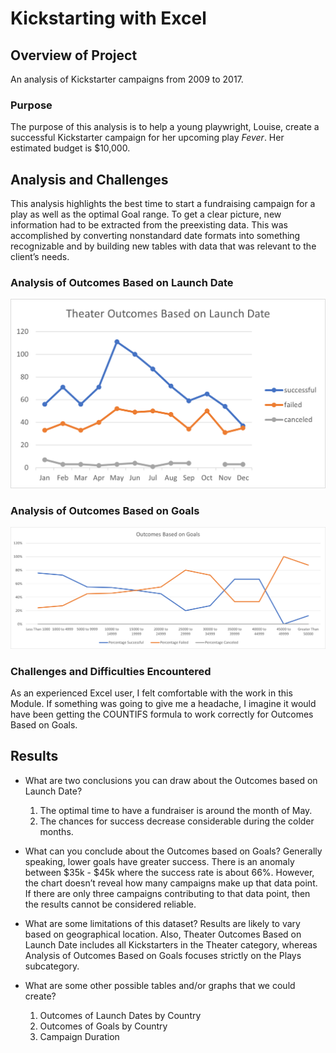 # Kickstarting with Excel

## Overview of Project
An analysis of Kickstarter campaigns from 2009 to 2017. 

### Purpose
The purpose of this analysis is to help a young playwright, Louise, create a successful Kickstarter campaign for her upcoming play *Fever*. Her estimated budget is $10,000. 

## Analysis and Challenges
This analysis highlights the best time to start a fundraising campaign for a play as well as the optimal Goal range. To get a clear picture, new information had to be extracted from the preexisting data. This was accomplished by converting nonstandard date formats into something recognizable and by building new tables with data that was relevant to the client’s needs.

### Analysis of Outcomes Based on Launch Date
![Theater Outcomes vs Launch Date Chart](https://github.com/BiscuitButter/kickstarter-analysis/blob/master/Resources/Theater_Outcomes_vs_Launch.png?raw=true)

### Analysis of Outcomes Based on Goals
![Outcomes vs Goals Chart](https://github.com/BiscuitButter/kickstarter-analysis/blob/master/Resources/Outcomes_vs_Goals.png?raw=true)

### Challenges and Difficulties Encountered
As an experienced Excel user, I felt comfortable with the work in this Module. If something was going to give me a headache, I imagine it would have been getting the COUNTIFS formula to work correctly for Outcomes Based on Goals.

## Results

- What are two conclusions you can draw about the Outcomes based on Launch Date?
  1.  The optimal time to have a fundraiser is around the month of May. 
  2.  The chances for success decrease considerable during the colder months.

- What can you conclude about the Outcomes based on Goals?
Generally speaking, lower goals have greater success. There is an anomaly between $35k - $45k where the success rate is about 66%. However, the chart doesn’t reveal how many campaigns make up that data point. If there are only three campaigns contributing to that data point, then the results cannot be considered reliable.

- What are some limitations of this dataset?
Results are likely to vary based on geographical location. Also, Theater Outcomes Based on Launch Date includes all Kickstarters in the Theater category, whereas Analysis of Outcomes Based on Goals focuses strictly on the Plays subcategory.

- What are some other possible tables and/or graphs that we could create?
  1.  Outcomes of Launch Dates by Country
  2.  Outcomes of Goals by Country
  3.  Campaign Duration
